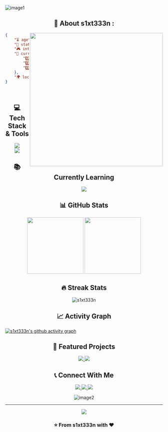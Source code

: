 ![image1](image1)

<h2 align="center"> 🌟 About s1xt333n : </h2>

<a href="https://discord.com/users/1057727800762695700">
    <img align="right" width="425" src="https://lanyard.kyrie25.dev/api/YOUR_DISCORD_ID?animatedDecoration=true&animated=true&hideNameplate=false&hideTimestamp=false&hideBadges=false&hideActivity=false&showDisplayName=false&hideDecoration=false&hideClan=false&theme=dark&waveColor=6c5ce7&gradient=a29bfe">
</a>

```json
{
    "⏳ age": "??",
    "🎯 status": "Developer",
    "🎮 interests": ["Coding", "Gaming", "Tech"],
    "🔧 currently working on": {
        "1️⃣": "Personal Projects",
        "2️⃣": "Learning New Technologies",
        "3️⃣": "Open Source Contributions"               
    },
    "🌍 location": "Somewhere on Earth"
}
```

<br>

<h2 align="center"> 💻 Tech Stack & Tools</h2>

<p align="center">
    <img src="https://skillicons.dev/icons?i=python,js,html,css,react,nodejs,git,github&theme=dark"><br>
    <img src="https://skillicons.dev/icons?i=vscode,docker,linux,mongodb,mysql&theme=dark">
</p>

<h2 align="center"> 📚 Currently Learning </h2>

<p align="center">
    <img src="https://skillicons.dev/icons?i=rust,go,kubernetes,aws&theme=dark">
</p>

<h2 align="center"> 📊 GitHub Stats </h2>

<div align="center">
    <img height="180em" src="https://github-readme-stats.vercel.app/api?username=s1xt333n&show_icons=true&theme=tokyonight&include_all_commits=true&count_private=true"/>
    <img height="180em" src="https://github-readme-stats.vercel.app/api/top-langs/?username=s1xt333n&layout=compact&langs_count=7&theme=tokyonight"/>
</div>

<h2 align="center"> 🔥 Streak Stats </h2>

<div align="center">
    <img src="https://github-readme-streak-stats.herokuapp.com/?user=s1xt333n&theme=tokyonight" alt="s1xt333n" />
</div>

<h2 align="center"> 📈 Activity Graph </h2>

[![s1xt333n's github activity graph](https://github-readme-activity-graph.vercel.app/graph?username=s1xt333n&theme=tokyo-night&custom_title=My%20Contribution%20Graph&hide_border=true&days=40)](https://github.com/ashutosh00710/github-readme-activity-graph)

<h2 align="center"> 🎨 Featured Projects </h2>

<div align="center">
    <a href="https://github.com/s1xt333n/PROJECT_NAME_1">
        <img src="https://github-readme-stats.vercel.app/api/pin/?username=s1xt333n&repo=PROJECT_NAME_1&theme=tokyonight" />
    </a>
    <a href="https://github.com/s1xt333n/PROJECT_NAME_2">
        <img src="https://github-readme-stats.vercel.app/api/pin/?username=s1xt333n&repo=PROJECT_NAME_2&theme=tokyonight" />
    </a>
</div>

<h2 align="center"> 📞 Connect With Me </h2>

<p align="center">
    <a href="https://discord.com/users/YOUR_DISCORD_ID">
        <img src="https://skillicons.dev/icons?i=discord&theme=dark">
    </a>
    <a href="https://twitter.com/YOUR_TWITTER">
        <img src="https://skillicons.dev/icons?i=twitter&theme=dark">
    </a>
    <a href="https://linkedin.com/in/YOUR_LINKEDIN">
        <img src="https://skillicons.dev/icons?i=linkedin&theme=dark">
    </a>
</p>

<div align="center">
    
![image2](image2)

</div>

---

<div align="center">
    <img src="https://komarev.com/ghpvc/?username=s1xt333n&color=blueviolet&style=flat-square&label=Profile+Views" />
</div>

<h3 align="center">⭐️ From s1xt333n with ❤️</h3>
